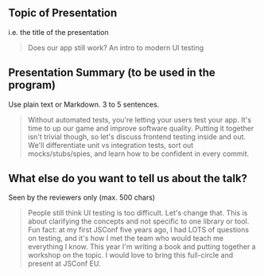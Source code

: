 ## Topic of Presentation
i.e. the title of the presentation

> Does our app still work? An intro to modern UI testing

## Presentation Summary (to be used in the program)
Use plain text or Markdown. 3 to 5 sentences.

> Without automated tests, you're letting your users test your app. It's time to up our game and improve software quality. Putting it together isn't trivial though, so let's discuss frontend testing inside and out. We'll differentiate unit vs integration tests, sort out mocks/stubs/spies, and learn how to be confident in every commit.

## What else do you want to tell us about the talk?
Seen by the reviewers only (max. 500 chars)

> People still think UI testing is too difficult. Let's change that. This is about clarifying the concepts and not specific to one library or tool. Fun fact: at my first JSConf five years ago, I had LOTS of questions on testing, and it's how I met the team who would teach me everything I know. This year I'm writing a book and putting together a workshop on the topic. I would love to bring this full-circle and present at JSConf EU.